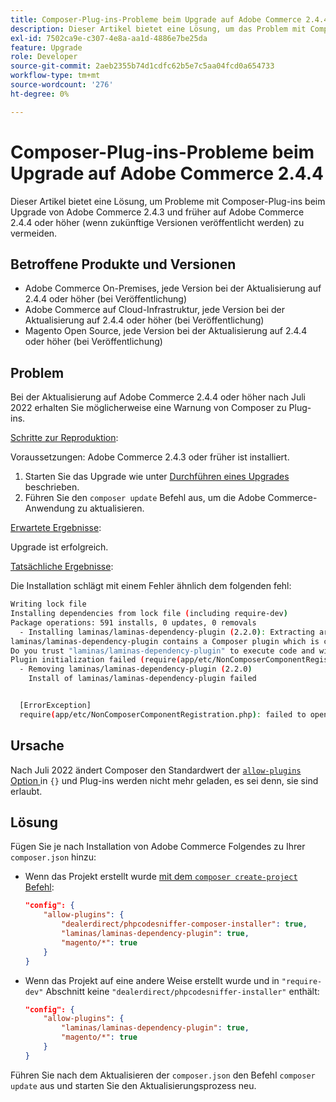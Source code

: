 ```yaml
---
title: Composer-Plug-ins-Probleme beim Upgrade auf Adobe Commerce 2.4.4
description: Dieser Artikel bietet eine Lösung, um das Problem mit Composer-Plug-ins beim Upgrade von Adobe Commerce 2.4.3 und früher auf Adobe Commerce 2.4.4 oder höher (wenn zukünftige Versionen veröffentlicht werden) zu vermeiden.
exl-id: 7502ca9e-c307-4e8a-aa1d-4886e7be25da
feature: Upgrade
role: Developer
source-git-commit: 2aeb2355b74d1cdfc62b5e7c5aa04fcd0a654733
workflow-type: tm+mt
source-wordcount: '276'
ht-degree: 0%

---
```


# Composer-Plug-ins-Probleme beim Upgrade auf Adobe Commerce 2.4.4

Dieser Artikel bietet eine Lösung, um Probleme mit Composer-Plug-ins beim Upgrade von Adobe Commerce 2.4.3 und früher auf Adobe Commerce 2.4.4 oder höher (wenn zukünftige Versionen veröffentlicht werden) zu vermeiden.

## Betroffene Produkte und Versionen

* Adobe Commerce On-Premises, jede Version bei der Aktualisierung auf 2.4.4 oder höher (bei Veröffentlichung)
* Adobe Commerce auf Cloud-Infrastruktur, jede Version bei der Aktualisierung auf 2.4.4 oder höher (bei Veröffentlichung)
* Magento Open Source, jede Version bei der Aktualisierung auf 2.4.4 oder höher (bei Veröffentlichung)

## Problem

Bei der Aktualisierung auf Adobe Commerce 2.4.4 oder höher nach Juli 2022 erhalten Sie möglicherweise eine Warnung von Composer zu Plug-ins.

<u>Schritte zur Reproduktion</u>:

Voraussetzungen: Adobe Commerce 2.4.3 oder früher ist installiert.

1. Starten Sie das Upgrade wie unter [Durchführen eines Upgrades](https://experienceleague.adobe.com/docs/commerce-operations/upgrade-guide/implementation/perform-upgrade.html?lang=de) beschrieben.
1. Führen Sie den `composer update` Befehl aus, um die Adobe Commerce-Anwendung zu aktualisieren.

<u>Erwartete Ergebnisse</u>:

Upgrade ist erfolgreich.

<u>Tatsächliche Ergebnisse</u>:

Die Installation schlägt mit einem Fehler ähnlich dem folgenden fehl:

```bash
Writing lock file
Installing dependencies from lock file (including require-dev)
Package operations: 591 installs, 0 updates, 0 removals
  - Installing laminas/laminas-dependency-plugin (2.2.0): Extracting archive
laminas/laminas-dependency-plugin contains a Composer plugin which is currently not in your allow-plugins config. See https://getcomposer.org/allow-plugins
Do you trust "laminas/laminas-dependency-plugin" to execute code and wish to enable it now? (writes "allow-plugins" to composer.json) [y,n,d,?] y
Plugin initialization failed (require(app/etc/NonComposerComponentRegistration.php): failed to open stream: No such file or directory), uninstalling plugin
  - Removing laminas/laminas-dependency-plugin (2.2.0)
    Install of laminas/laminas-dependency-plugin failed


  [ErrorException]
  require(app/etc/NonComposerComponentRegistration.php): failed to open stream: No such file or directory
```

## Ursache

Nach Juli 2022 ändert Composer den Standardwert der [`allow-plugins` Option ](https://getcomposer.org/doc/06-config.md#allow-plugins) in `{}` und Plug-ins werden nicht mehr geladen, es sei denn, sie sind erlaubt.

## Lösung

Fügen Sie je nach Installation von Adobe Commerce Folgendes zu Ihrer `composer.json` hinzu:

* Wenn das Projekt erstellt wurde [mit dem `composer create-project` Befehl](https://experienceleague.adobe.com/de/docs/commerce-operations/installation-guide/composer#get-the-metapackage):

  ```json
  "config": {
      "allow-plugins": {
          "dealerdirect/phpcodesniffer-composer-installer": true,
          "laminas/laminas-dependency-plugin": true,
          "magento/*": true
      }
  }
  ```

* Wenn das Projekt auf eine andere Weise erstellt wurde und in `"require-dev"` Abschnitt keine `"dealerdirect/phpcodesniffer-installer"` enthält:

  ```json
  "config": {
      "allow-plugins": {
          "laminas/laminas-dependency-plugin": true,
          "magento/*": true
      }
  }
  ```

Führen Sie nach dem Aktualisieren der `composer.json` den Befehl `composer update` aus und starten Sie den Aktualisierungsprozess neu.
